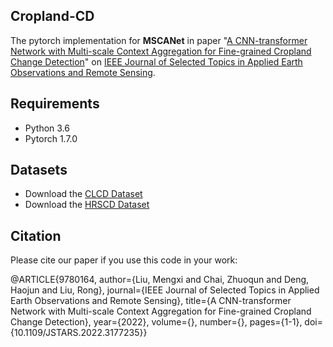 ## Cropland-CD

The pytorch implementation for **MSCANet** in paper "[A CNN-transformer Network with Multi-scale Context Aggregation for Fine-grained Cropland Change Detection](https://ieeexplore.ieee.org/document/9780164)" on [IEEE Journal of Selected Topics in Applied Earth Observations and Remote Sensing](https://www.grss-ieee.org/publications/journal-of-selected-topics-in-applied-earth-observations-and-remote-sensing/).  

## Requirements
- Python 3.6
- Pytorch 1.7.0


## Datasets
- Download the [CLCD Dataset](https://mail2sysueducn-my.sharepoint.com/:f:/g/personal/liumx23_mail2_sysu_edu_cn/Ejm7aufQREdIhYf5yxSZDIkBr68p2AUQf_7BAEq4vmV0pg?e=ZWI3oy)
- Download the [HRSCD Dataset](https://ieee-dataport.org/open-access/hrscd-high-resolution-semantic-change-detection-dataset)



## Citation

Please cite our paper if you use this code in your work:


@ARTICLE{9780164,
  author={Liu, Mengxi and Chai, Zhuoqun and Deng, Haojun and Liu, Rong},
  journal={IEEE Journal of Selected Topics in Applied Earth Observations and Remote Sensing}, 
  title={A CNN-transformer Network with Multi-scale Context Aggregation for Fine-grained Cropland Change Detection}, 
  year={2022},
  volume={},
  number={},
  pages={1-1},
  doi={10.1109/JSTARS.2022.3177235}}

